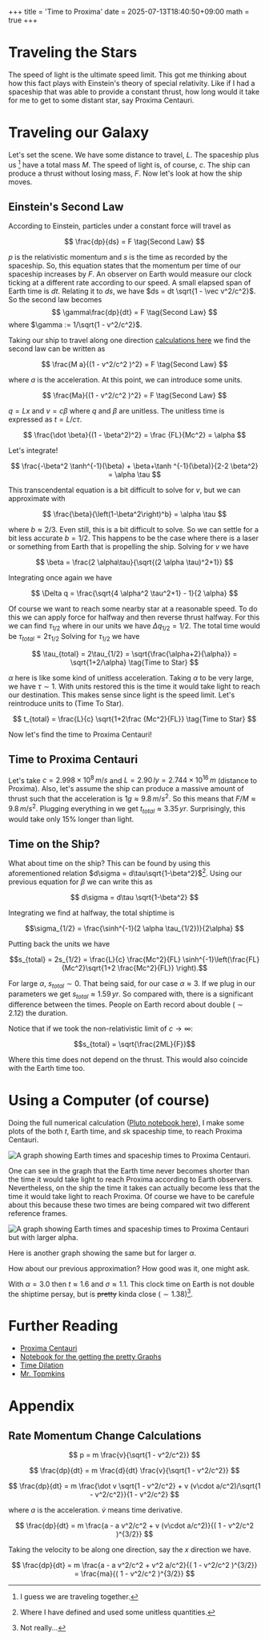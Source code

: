 +++
title = 'Time to Proxima'
date = 2025-07-13T18:40:50+09:00
math = true
+++

# Traveling the Stars

The speed of light is the ultimate speed limit.
This got me thinking about how this fact plays with Einstein's theory of special relativity.
Like if I had a spaceship that was able to provide a constant thrust, how long would it take for me to get to some distant star, say Proxima Centauri.

# Traveling our Galaxy

Let's set the scene.
We have some distance to travel, $L$.
The spaceship plus us [^together] have a total mass $M$.
The speed of light is, of course, $c$.
The ship can produce a thrust without losing mass, $F$.
Now let's look at how the ship moves.

## Einstein's Second Law

According to Einstein, particles under a constant force will travel as

$$
\frac{dp}{ds} = F \tag{Second Law}
$$

$p$ is the relativistic momentum and $s$ is the time as recorded by the spaceship.
So, this equation states that the momentum per time of our spaceship increases by $F$.
An observer on Earth would measure our clock ticking at a different rate according to our speed.
A small elapsed span of Earth time is $dt$.
Relating it to $ds$, we have $ds = dt \sqrt{1 - \vec v^2/c^2}$.
So the second law becomes
$$
\gamma\frac{dp}{dt} = F \tag{Second Law}
$$
where $\gamma := 1/\sqrt{1 - v^2/c^2}$.

Taking our ship to travel along one direction [calculations here](#rate-momentum-change-calculations) we find the second law can be written as

$$
\frac{M a}{(1 - v^2/c^2 )^2} = F \tag{Second Law}
$$

where $a$ is the acceleration.
At this point, we can introduce some units.

$$
\frac{Ma}{(1 - v^2/c^2 )^2} = F \tag{Second Law}
$$

$q = L x$ and $v = c \beta$ where $q$ and $\beta$ are unitless.
The unitless time is expressed as $t = L/c \tau$.

$$
\frac{\dot \beta}{(1 - \beta^2)^2} = \frac {FL}{Mc^2} = \alpha
$$

Let's integrate!

$$
\frac{-\beta^2 \tanh^{-1}(\beta) + \beta+\tanh ^{-1}(\beta)}{2-2 \beta^2} = \alpha \tau
$$

This transcendental equation is a bit difficult to solve for $v$, but we can approximate with

$$
\frac{\beta}{\left(1-\beta^2\right)^b} = \alpha \tau
$$

where $b\approx 2/3$.
Even still, this is a bit difficult to solve.
So we can settle for a bit less accurate $b = 1/2$.
This happens to be the case where there is a laser or something from Earth that is propelling the ship.
Solving for $v$ we have

$$
\beta = \frac{2 \alpha\tau}{\sqrt{(2 \alpha \tau)^2+1}}
$$

Integrating once again we have

$$
\Delta q = \frac{\sqrt{4 \alpha^2 \tau^2+1} - 1}{2 \alpha}
$$

Of course we want to reach some nearby star at a reasonable speed.
To do this we can apply force for halfway and then reverse thrust halfway.
For this we can find $\tau_{1/2}$ where in our units we have $\Delta q_{1/2} = 1/2$.
The total time would be $\tau_{total} = 2\tau_{1/2}$
Solving for $\tau_{1/2}$ we have

$$
\tau_{total} = 2\tau_{1/2} = \sqrt{\frac{\alpha+2}{\alpha}} = \sqrt{1+2/\alpha} \tag{Time to Star}
$$

$\alpha$ here is like some kind of unitless acceleration.
Taking $\alpha$ to be very large, we have $\tau \sim 1$.
With units restored this is the time it would take light to reach our destination.
This makes sense since light is the speed limit.
Let's reintroduce units to (Time To Star).

$$
t_{total} = \frac{L}{c} \sqrt{1+2\frac {Mc^2}{FL}} \tag{Time to Star}
$$

Now let's find the time to Proxima Centauri!

## Time to Proxima Centauri

Let's take $c = 2.998×10^8 \, m/s$ and $L = 2.90 \, ly = 2.744×10^{16} \, m$ (distance to Proxima).
Also, let's assume the ship can produce a massive amount of thrust such that the acceleration is $1g \approx 9.8 \, m/s^2$.
So this means that $F/M \approx 9.8 \, m/s^2$.
Plugging everything in we get $t_{total} \approx 3.35 \, yr$.
Surprisingly, this would take only 15% longer than light.

## Time on the Ship?

What about time on the ship?
This can be found by using this aforementioned relation $d\sigma = d\tau\sqrt{1-\beta^2}$[^unitlessallow].
Using our previous equation for $\beta$ we can write this as

$$
d\sigma = d\tau \sqrt{1-\beta^2}
$$

Integrating we find at halfway, the total shiptime is 

$$\sigma_{1/2} = \frac{\sinh^{-1}(2 \alpha \tau_{1/2})}{2\alpha} $$

Putting back the units we have

$$s_{total} = 2s_{1/2} = \frac{L}{c} \frac{Mc^2}{FL} \sinh^{-1}\left(\frac{FL}{Mc^2}\sqrt{1+2 \frac{Mc^2}{FL}} \right).$$

For large $\alpha$, $s_{total}\sim0$.
That being said, for our case $\alpha \approx 3$.
If we plug in our parameters we get $s_{total} \approx 1.59 \, yr$.
So compared with, there is a significant difference between the times.
People on Earth record about double ($\sim 2.12$) the duration.

Notice that if we took the non-relativistic limit of $c \to \infty$:

$$s_{total} =  \sqrt{\frac{2ML}{F}}$$

Where this time does not depend on the thrust.
This would also coincide with the Earth time too.

[^unitlessallow]: Where I have defined and used some unitless quantities.

# Using a Computer (of course)

Doing the full numerical calculation ([Pluto notebook here](/notebooks/time_to_proxima.jl)), 
I make some plots of the both $t$, Earth time, and $s$k spaceship time, to reach Proxima Centauri.

![A graph showing Earth times and spaceship times to Proxima Centauri.](figure1.png)

One can see in the graph that the Earth time never becomes shorter than the time it would take light to reach Proxima according to Earth observers.
Nevertheless, on the ship the time it takes can actually become less that the time it would take light to reach Proxima.
Of course we have to be carefule about this because these two times are being compared wit two different reference frames.

![A graph showing Earth times and spaceship times to Proxima Centauri but with larger alpha.](figure2.png)

Here is another graph showing the same but for larger $\alpha$.

How about our previous approximation?
How good was it, one might ask.

With $\alpha=3.0$ then $t \approx 1.6$ and $\sigma \approx 1.1$.
This clock time on Earth is not double the shiptime persay, but is ~~pretty~~ kinda close ($\sim 1.38$)[^notreally].

[^notreally]: Not really...

# Further Reading

- [Proxima Centauri](https://en.wikipedia.org/wiki/Proxima_Centauri)
- [Notebook for the getting the pretty Graphs](/notebooks/time_to_proxima.jl)
- [Time Dilation](https://en.wikipedia.org/wiki/Time_dilation)
- [Mr. Topmkins](http://boomeria.org/physicslectures/secondsemester/relativity/tompkins.html)

# Appendix

## Rate Momentum Change Calculations

$$
p = m \frac{v}{\sqrt{1 - v^2/c^2}}
$$

$$
\frac{dp}{dt} = m \frac{d}{dt} \frac{v}{\sqrt{1 - v^2/c^2}}
$$

$$
\frac{dp}{dt} = m \frac{\dot v \sqrt{1 - v^2/c^2} + v (v\cdot a/c^2)/\sqrt{1 - v^2/c^2}}{1 - v^2/c^2}
$$

where $a$ is the acceleration. $\dot v$ means time derivative.

$$
\frac{dp}{dt} = m \frac{a - a v^2/c^2 + v (v\cdot a/c^2)}{( 1 - v^2/c^2 )^{3/2}}
$$

Taking the velocity to be along one direction, say the $x$ direction we have.

$$
\frac{dp}{dt} = m \frac{a - a v^2/c^2 +  v^2 a/c^2}{( 1 - v^2/c^2 )^{3/2}} = \frac{ma}{( 1 - v^2/c^2 )^{3/2}}
$$

[^together]: I guess we are traveling together.
